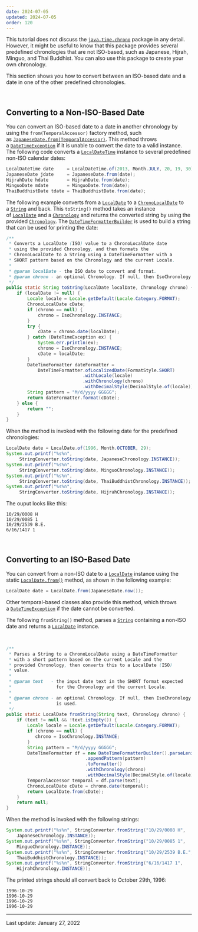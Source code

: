 ```yaml
---
date: 2024-07-05
updated: 2024-07-05
order: 120
---
```

This tutorial does not discuss the [`java.time.chrono`](https://docs.oracle.com/en/java/javase/22/docs/api/java.base/java/time/chrono/package-summary.html) package in any detail. However, it might be useful to know that this package provides several predefined chronologies that are not ISO-based, such as Japanese, Hijrah, Minguo, and Thai Buddhist. You can also use this package to create your own chronology.

This section shows you how to convert between an ISO-based date and a date in one of the other predefined chronologies.

 

## Converting to a Non-ISO-Based Date

You can convert an ISO-based date to a date in another chronology by using the `from(TemporalAccessor)` factory method, such as [`JapaneseDate.from(TemporalAccessor)`](https://docs.oracle.com/en/java/javase/22/docs/api/java.base/java/time/chrono/JapaneseDate.html). This method throws a [`DateTimeException`](https://docs.oracle.com/en/java/javase/22/docs/api/java.base/java/time/format/DateTimeException.html) if it is unable to convert the date to a valid instance. The following code converts a [`LocalDateTime`](https://docs.oracle.com/en/java/javase/22/docs/api/java.base/java/time/LocalDateTime.html) instance to several predefined non-ISO calendar dates:

```java
LocalDateTime date     = LocalDateTime.of(2013, Month.JULY, 20, 19, 30);
JapaneseDate jdate     = JapaneseDate.from(date);
HijrahDate hdate       = HijrahDate.from(date);
MinguoDate mdate       = MinguoDate.from(date);
ThaiBuddhistDate tdate = ThaiBuddhistDate.from(date);
```

The following example converts from a [`LocalDate`](https://docs.oracle.com/en/java/javase/22/docs/api/java.base/java/time/LocalDate.html) to a [`ChronoLocalDate`](https://docs.oracle.com/en/java/javase/22/docs/api/java.base/java/time/chrono/ChronoLocalDate.html) to a [`String`](https://docs.oracle.com/en/java/javase/22/docs/api/java.base/java/lang/String.html) and back. This `toString()` method takes an instance of [`LocalDate`](https://docs.oracle.com/en/java/javase/22/docs/api/java.base/java/time/LocalDate.html) and a [`Chronology`](https://docs.oracle.com/en/java/javase/22/docs/api/java.base/java/time/chrono/Chronology.html) and returns the converted string by using the provided [`Chronology`](https://docs.oracle.com/en/java/javase/22/docs/api/java.base/java/time/chrono/Chronology.html). The [`DateTimeFormatterBuilder`](https://docs.oracle.com/en/java/javase/22/docs/api/java.base/java/time/format/DateTimeFormatterBuilder.html) is used to build a string that can be used for printing the date:

```java
/**
 * Converts a LocalDate (ISO) value to a ChronoLocalDate date
 * using the provided Chronology, and then formats the
 * ChronoLocalDate to a String using a DateTimeFormatter with a
 * SHORT pattern based on the Chronology and the current Locale.
 *
 * @param localDate - the ISO date to convert and format.
 * @param chrono - an optional Chronology. If null, then IsoChronology is used.
 */
public static String toString(LocalDate localDate, Chronology chrono) {
    if (localDate != null) {
        Locale locale = Locale.getDefault(Locale.Category.FORMAT);
        ChronoLocalDate cDate;
        if (chrono == null) {
            chrono = IsoChronology.INSTANCE;
        }
        try {
            cDate = chrono.date(localDate);
        } catch (DateTimeException ex) {
            System.err.println(ex);
            chrono = IsoChronology.INSTANCE;
            cDate = localDate;
        }
        DateTimeFormatter dateFormatter =
            DateTimeFormatter.ofLocalizedDate(FormatStyle.SHORT)
                             .withLocale(locale)
                             .withChronology(chrono)
                             .withDecimalStyle(DecimalStyle.of(locale));
        String pattern = "M/d/yyyy GGGGG";
        return dateFormatter.format(cDate);
    } else {
        return "";
    }
}
```

When the method is invoked with the following date for the predefined chronologies:

```java
LocalDate date = LocalDate.of(1996, Month.OCTOBER, 29);
System.out.printf("%s%n",
     StringConverter.toString(date, JapaneseChronology.INSTANCE));
System.out.printf("%s%n",
     StringConverter.toString(date, MinguoChronology.INSTANCE));
System.out.printf("%s%n",
     StringConverter.toString(date, ThaiBuddhistChronology.INSTANCE));
System.out.printf("%s%n",
     StringConverter.toString(date, HijrahChronology.INSTANCE));
```

The ouput looks like this:

```shell
10/29/0008 H
10/29/0085 1
10/29/2539 B.E.
6/16/1417 1
```

 

## Converting to an ISO-Based Date

You can convert from a non-ISO date to a [`LocalDate`](https://docs.oracle.com/en/java/javase/22/docs/api/java.base/java/time/LocalDate.html) instance using the static [`LocalDate.from()`](https://docs.oracle.com/en/java/javase/22/docs/api/java.base/java/time/LocalDate.html#from(java.time.temporal.TemporalAccessor)) method, as shown in the following example:

```java
LocalDate date = LocalDate.from(JapaneseDate.now());
```

Other temporal-based classes also provide this method, which throws a [`DateTimeException`](https://docs.oracle.com/en/java/javase/22/docs/api/java.base/java/time/format/DateTimeException.html) if the date cannot be converted.

The following `fromString()` method, parses a [`String`](https://docs.oracle.com/en/java/javase/22/docs/api/java.base/java/lang/String.html) containing a non-ISO date and returns a [`LocalDate`](https://docs.oracle.com/en/java/javase/22/docs/api/java.base/java/time/LocalDate.html) instance.

 

```java
/**
 * Parses a String to a ChronoLocalDate using a DateTimeFormatter
 * with a short pattern based on the current Locale and the
 * provided Chronology, then converts this to a LocalDate (ISO)
 * value.
 *
 * @param text   - the input date text in the SHORT format expected
 *                 for the Chronology and the current Locale.
 *
 * @param chrono - an optional Chronology. If null, then IsoChronology
 *                 is used.
 */
public static LocalDate fromString(String text, Chronology chrono) {
    if (text != null && !text.isEmpty()) {
        Locale locale = Locale.getDefault(Locale.Category.FORMAT);
        if (chrono == null) {
           chrono = IsoChronology.INSTANCE;
        }
        String pattern = "M/d/yyyy GGGGG";
        DateTimeFormatter df = new DateTimeFormatterBuilder().parseLenient()
                              .appendPattern(pattern)
                              .toFormatter()
                              .withChronology(chrono)
                              .withDecimalStyle(DecimalStyle.of(locale));
        TemporalAccessor temporal = df.parse(text);
        ChronoLocalDate cDate = chrono.date(temporal);
        return LocalDate.from(cDate);
    }
    return null;
}
```

When the method is invoked with the following strings:

```java
System.out.printf("%s%n", StringConverter.fromString("10/29/0008 H",
    JapaneseChronology.INSTANCE));
System.out.printf("%s%n", StringConverter.fromString("10/29/0085 1",
    MinguoChronology.INSTANCE));
System.out.printf("%s%n", StringConverter.fromString("10/29/2539 B.E.",
    ThaiBuddhistChronology.INSTANCE));
System.out.printf("%s%n", StringConverter.fromString("6/16/1417 1",
    HijrahChronology.INSTANCE));
```

The printed strings should all convert back to October 29th, 1996:

```shell
1996-10-29
1996-10-29
1996-10-29
1996-10-29
```

---
Last update: January 27, 2022